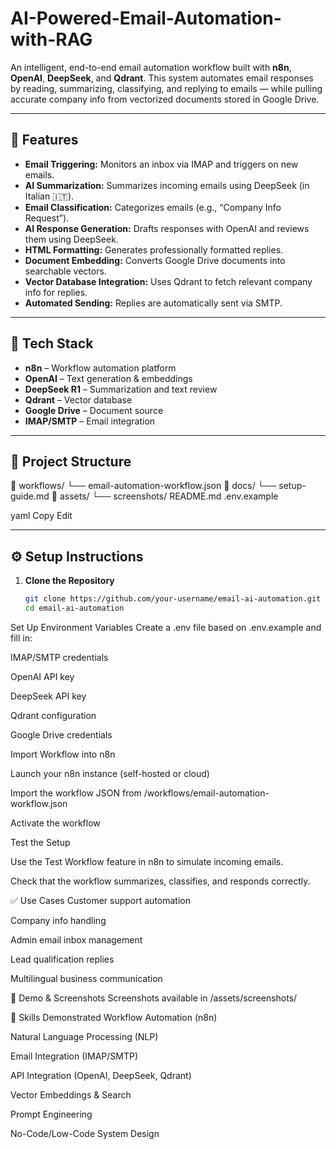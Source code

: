 # AI-Powered-Email-Automation-with-RAG
An intelligent, end-to-end email automation workflow built with **n8n**, **OpenAI**, **DeepSeek**, and **Qdrant**. This system automates email responses by reading, summarizing, classifying, and replying to emails — while pulling accurate company info from vectorized documents stored in Google Drive.

---

## 🚀 Features

- **Email Triggering:** Monitors an inbox via IMAP and triggers on new emails.
- **AI Summarization:** Summarizes incoming emails using DeepSeek (in Italian 🇮🇹).
- **Email Classification:** Categorizes emails (e.g., “Company Info Request”).
- **AI Response Generation:** Drafts responses with OpenAI and reviews them using DeepSeek.
- **HTML Formatting:** Generates professionally formatted replies.
- **Document Embedding:** Converts Google Drive documents into searchable vectors.
- **Vector Database Integration:** Uses Qdrant to fetch relevant company info for replies.
- **Automated Sending:** Replies are automatically sent via SMTP.

---

## 🧰 Tech Stack

- **n8n** – Workflow automation platform
- **OpenAI** – Text generation & embeddings
- **DeepSeek R1** – Summarization and text review
- **Qdrant** – Vector database
- **Google Drive** – Document source
- **IMAP/SMTP** – Email integration

---

## 📂 Project Structure

📁 workflows/
└── email-automation-workflow.json
📁 docs/
└── setup-guide.md
📁 assets/
└── screenshots/
README.md
.env.example

yaml
Copy
Edit

---

## ⚙️ Setup Instructions

1. **Clone the Repository**
   ```bash
   git clone https://github.com/your-username/email-ai-automation.git
   cd email-ai-automation
Set Up Environment Variables
Create a .env file based on .env.example and fill in:

IMAP/SMTP credentials

OpenAI API key

DeepSeek API key

Qdrant configuration

Google Drive credentials

Import Workflow into n8n

Launch your n8n instance (self-hosted or cloud)

Import the workflow JSON from /workflows/email-automation-workflow.json

Activate the workflow

Test the Setup

Use the Test Workflow feature in n8n to simulate incoming emails.

Check that the workflow summarizes, classifies, and responds correctly.

✅ Use Cases
Customer support automation

Company info handling

Admin email inbox management

Lead qualification replies

Multilingual business communication

📸 Demo & Screenshots
Screenshots available in /assets/screenshots/

🧠 Skills Demonstrated
Workflow Automation (n8n)

Natural Language Processing (NLP)

Email Integration (IMAP/SMTP)

API Integration (OpenAI, DeepSeek, Qdrant)

Vector Embeddings & Search

Prompt Engineering

No-Code/Low-Code System Design
